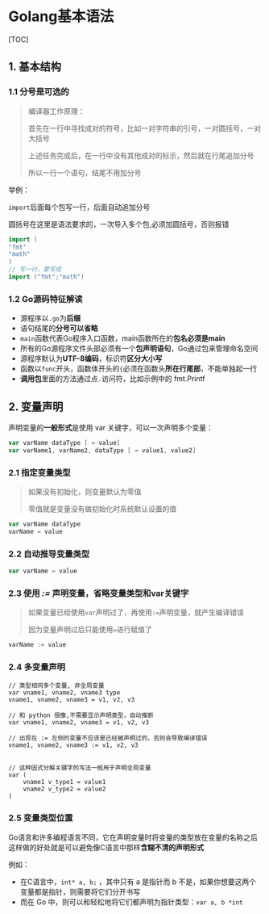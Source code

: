 # Golang基本语法

[TOC]

## 1. 基本结构

### 1.1 分号是可选的

>   编译器工作原理：
>
>   首先在一行中寻找成对的符号，比如一对字符串的引号，一对圆括号，一对大括号
>
>   上述任务完成后，在一行中没有其他成对的标示，然后就在行尾追加分号
>
>   所以一行一个语句，结尾不用加分号

举例：

`import`后面每个包写一行，后面自动追加分号

圆括号在这里是语法要求的，一次导入多个包,必须加圆括号，否则报错

```go
import (
"fmt"
"math"
)
// 写一行，要写成
import ("fmt";"math")
```

### 1.2 Go源码特征解读

-   源程序以`.go`为**后缀**
-   语句结尾的**分号可以省略**
-   `main`函数代表Go程序入口函数，main函数所在的**包名必须是main**
-   所有的Go源程序文件头部必须有一个**包声明语句**，Go通过包来管理命名空间
-   源程序默认为**UTF-8编码**，标识符**区分大小写**
-   函数以`func`开头，函数体开头的`{`必须在函数头**所在行尾部**，不能单独起一行
-   **调用包**里面的方法通过点`.`访问符，比如示例中的 fmt.Printf

## 2. 变量声明

声明变量的**一般形式**是使用 var 关键字，可以一次声明多个变量：

```go
var varName dataType [ = value]
var varName1, varName2, dataType [ = value1, value2]
```

### 2.1 指定变量类型

>   如果没有初始化，则变量默认为零值
>
>   零值就是变量没有做初始化时系统默认设置的值

```go
var varName dataType
varName = value
```

### 2.2 自动推导变量类型

```go
var varName = value
```

### 2.3 使用 *:=* 声明变量，省略变量类型和var关键字

>   如果变量已经使用`var`声明过了，再使用`:=`声明变量，就产生编译错误
>
>   因为变量声明过后只能使用`=`进行赋值了

```go
varName := value
```

### 2.4 多变量声明

```
// 类型相同多个变量, 非全局变量
var vname1, vname2, vname3 type
vname1, vname2, vname3 = v1, v2, v3

// 和 python 很像,不需要显示声明类型，自动推断
var vname1, vname2, vname3 = v1, v2, v3 

// 出现在 := 左侧的变量不应该是已经被声明过的，否则会导致编译错误
vname1, vname2, vname3 := v1, v2, v3 


// 这种因式分解关键字的写法一般用于声明全局变量
var (
    vname1 v_type1 = value1
    vname2 v_type2 = value2
)
```

### 2.5 变量类型位置

Go语言和许多编程语言不同，它在声明变量时将变量的类型放在变量的名称之后
这样做的好处就是可以避免像C语言中那样**含糊不清的声明形式**

例如：

-   在C语言中，`int* a, b;` ，其中只有 a 是指针而 b 不是，如果你想要这两个变量都是指针，则需要将它们分开书写
-   而在 Go 中，则可以和轻松地将它们都声明为指针类型：`var a, b *int`
